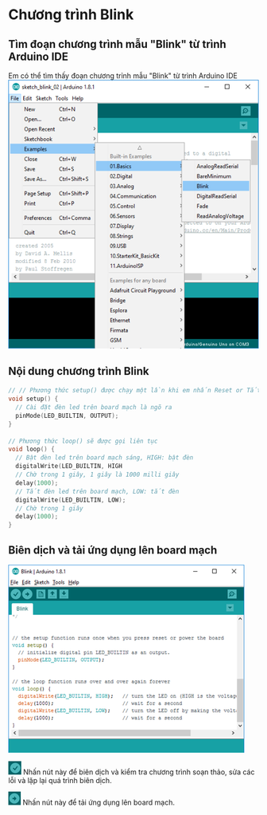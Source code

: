 # Chương trình Blink
## Tìm đoạn chương trình mẫu "Blink" từ trình Arduino IDE
Em có thể tìm thấy đoạn chương trỉnh mẫu "Blink" từ trình Arduino IDE
![alt](images/tutorial-01/arduino-open-blink.png)
## Nội dung chương trình Blink
```C
// // Phương thức setup() được chạy một lần khi em nhấn Reset or Tắt mở nguồn trên board.
void setup() {
  // Cài đặt đèn led trên board mạch là ngõ ra
  pinMode(LED_BUILTIN, OUTPUT);
}

// Phương thức loop() sẽ được gọi liên tục
void loop() {
  // Bật đèn led trên board mạch sáng, HIGH: bật đèn
  digitalWrite(LED_BUILTIN, HIGH
  // Chờ trong 1 giây, 1 giây là 1000 milli giây
  delay(1000);
  // Tắt đèn led trên board mạch, LOW: tắt đèn
  digitalWrite(LED_BUILTIN, LOW);
  // Chờ trong 1 giây
  delay(1000);
}
```

## Biên dịch và tải ứng dụng lên board mạch
![alt](images/tutorial-01/arduino-compile-upload.png)

![alt](images/tutorial-01/arduino-compile.png) Nhấn nút này để biên dịch và kiểm tra chương trình soạn thảo, sửa các lỗi và lặp lại quá trình biên dịch.

![alt](images/tutorial-01/arduino-upload.png) Nhấn nút này để tải ứng dụng lên board mạch.


